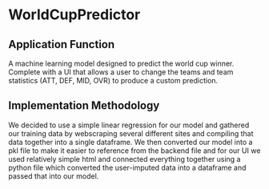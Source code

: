 # WorldCupPredictor
## Application Function
A machine learning model designed to predict the world cup winner.  Complete with a UI that allows a user to change the teams and team statistics (ATT, DEF, MID, OVR) to produce a custom prediction.
## Implementation Methodology
We decided to use a simple linear regression for our model and gathered our training data by webscraping several different sites and compiling that data together into a single dataframe.  We then converted our model into a pkl file to make it easier to reference from the backend file and for our UI we used relatively simple html and connected everything together using a python file which converted the user-imputed data into a dataframe and passed that into our model.
